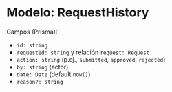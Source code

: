 # Modelo: RequestHistory

Campos (Prisma):
- `id: string`
- `requestId: string` y relación `request: Request`
- `action: string` (p.ej., `submitted`, `approved`, `rejected`)
- `by: string` (actor)
- `date: Date` (default `now()`)
- `reason?: string`

